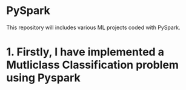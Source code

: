 # PySpark
This repository will includes various ML projects coded with PySpark. 

# 1. Firstly, I have implemented a Mutliclass Classification problem using Pyspark

